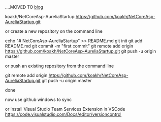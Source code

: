....MOVED TO [blog](http://blog.koakh.com/blog/post/aspnet-core-aurelia-typescript-webpack-tutorial)

koakh/NetCoreAsp-AureliaStartup	
https://github.com/koakh/NetCoreAsp-AureliaStartup.git

or create a new repository on the command line

echo "# NetCoreAsp-AureliaStartup" >> README.md
git init
git add README.md
git commit -m "first commit"
git remote add origin https://github.com/koakh/NetCoreAsp-AureliaStartup.git
git push -u origin master

or push an existing repository from the command line

git remote add origin https://github.com/koakh/NetCoreAsp-AureliaStartup.git
git push -u origin master

done

now use github windows to sync

or install Visual Studio Team Services Extension in VSCode 
https://code.visualstudio.com/Docs/editor/versioncontrol
